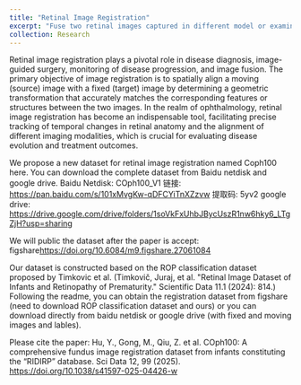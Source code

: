 ```yaml
---
title: "Retinal Image Registration"
excerpt: "Fuse two retinal images captured in different model or examinations <br/><img src='/yanhu/images/pointsGT.jpg'>"
collection: Research
---
```

Retinal image registration plays a pivotal role in disease diagnosis, image-guided surgery, monitoring of disease progression, and image fusion. The primary objective of image registration is to spatially align a moving (source) image with a fixed (target) image by determining a geometric transformation that accurately matches the corresponding features or structures between the two images. In the realm of ophthalmology, retinal image registration has become an indispensable tool, facilitating precise tracking of temporal changes in retinal anatomy and the alignment of different imaging modalities, which is crucial for evaluating disease evolution and treatment outcomes.

We propose a new dataset for retinal image registration named Coph100 here. You can download the complete dataset from Baidu netdisk and google drive.
Baidu Netdisk:  COph100_V1  链接: https://pan.baidu.com/s/101xMvgKw-qDFCYiTnXZzvw 提取码: 5yv2 
google drive: https://drive.google.com/drive/folders/1soVkFxUhbJBycUszR1nw6hky6_LTgZjH?usp=sharing

We will public the dataset after the paper is accept:
figshare<https://doi.org/10.6084/m9.figshare.27061084>


Our dataset is constructed based on the ROP classification dataset proposed by Timkovic et al. (Timkovič, Juraj, et al. "Retinal Image Dataset of Infants and Retinopathy of Prematurity." Scientific Data 11.1 (2024): 814.) 
Following the readme, you can obtain the registration dataset from figshare (need to download ROP classification dataset and ours) or you can download directly from baidu netdisk or google drive (with fixed and moving images and lables).

Please cite the paper:
Hu, Y., Gong, M., Qiu, Z. et al. COph100: A comprehensive fundus image registration dataset from infants constituting the “RIDIRP” database. Sci Data 12, 99 (2025). https://doi.org/10.1038/s41597-025-04426-w
